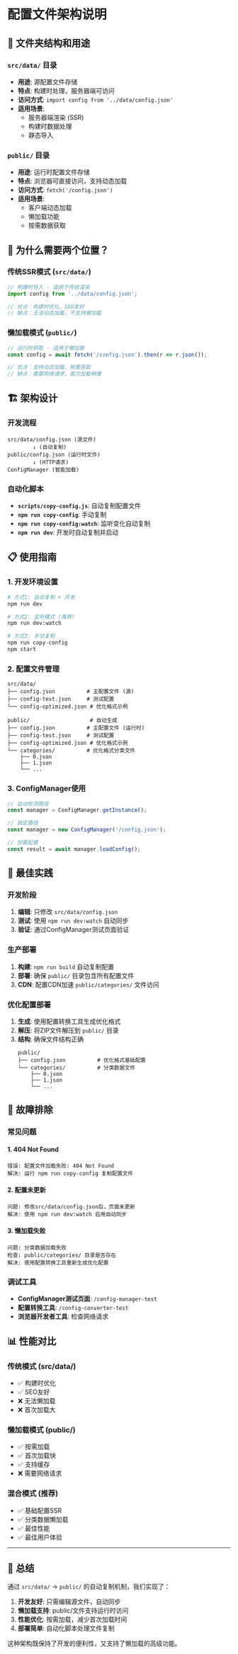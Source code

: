 # 配置文件架构说明

## 📁 文件夹结构和用途

### `src/data/` 目录
- **用途**: 源配置文件存储
- **特点**: 构建时处理，服务器端可访问
- **访问方式**: `import config from '../data/config.json'`
- **适用场景**: 
  - 服务器端渲染 (SSR)
  - 构建时数据处理
  - 静态导入

### `public/` 目录  
- **用途**: 运行时配置文件存储
- **特点**: 浏览器可直接访问，支持动态加载
- **访问方式**: `fetch('/config.json')`
- **适用场景**:
  - 客户端动态加载
  - 懒加载功能
  - 按需数据获取

## 🔄 为什么需要两个位置？

### 传统SSR模式 (`src/data/`)
```javascript
// 构建时导入 - 适用于传统渲染
import config from '../data/config.json';

// 优点：构建时优化，SEO友好
// 缺点：无法动态加载，不支持懒加载
```

### 懒加载模式 (`public/`)
```javascript
// 运行时获取 - 适用于懒加载
const config = await fetch('/config.json').then(r => r.json());

// 优点：支持动态加载，按需获取
// 缺点：需要网络请求，首次加载稍慢
```

## 🏗️ 架构设计

### 开发流程
```
src/data/config.json (源文件)
        ↓ (自动复制)
public/config.json (运行时文件)
        ↓ (HTTP请求)
ConfigManager (智能加载)
```

### 自动化脚本
- **`scripts/copy-config.js`**: 自动复制配置文件
- **`npm run copy-config`**: 手动复制
- **`npm run copy-config:watch`**: 监听变化自动复制
- **`npm run dev`**: 开发时自动复制并启动

## 📋 使用指南

### 1. 开发环境设置
```bash
# 方式1: 自动复制 + 开发
npm run dev

# 方式2: 监听模式 (推荐)
npm run dev:watch

# 方式3: 手动复制
npm run copy-config
npm start
```

### 2. 配置文件管理
```
src/data/
├── config.json          # 主配置文件 (源)
├── config-test.json     # 测试配置
└── config-optimized.json # 优化格式示例

public/                   # 自动生成
├── config.json          # 主配置文件 (运行时)
├── config-test.json     # 测试配置
├── config-optimized.json # 优化格式示例
└── categories/          # 优化格式分类文件
    ├── 0.json
    ├── 1.json
    └── ...
```

### 3. ConfigManager使用
```typescript
// 自动检测路径
const manager = ConfigManager.getInstance();

// 指定路径
const manager = new ConfigManager('/config.json');

// 加载配置
const result = await manager.loadConfig();
```

## 🎯 最佳实践

### 开发阶段
1. **编辑**: 只修改 `src/data/config.json`
2. **测试**: 使用 `npm run dev:watch` 自动同步
3. **验证**: 通过ConfigManager测试页面验证

### 生产部署
1. **构建**: `npm run build` 自动复制配置
2. **部署**: 确保 `public/` 目录包含所有配置文件
3. **CDN**: 配置CDN加速 `public/categories/` 文件访问

### 优化配置部署
1. **生成**: 使用配置转换工具生成优化格式
2. **解压**: 将ZIP文件解压到 `public/` 目录
3. **结构**: 确保文件结构正确
   ```
   public/
   ├── config.json          # 优化格式基础配置
   └── categories/          # 分类数据文件
       ├── 0.json
       ├── 1.json
       └── ...
   ```

## 🔧 故障排除

### 常见问题

#### 1. 404 Not Found
```
错误: 配置文件加载失败: 404 Not Found
解决: 运行 npm run copy-config 复制配置文件
```

#### 2. 配置未更新
```
问题: 修改src/data/config.json后，页面未更新
解决: 使用 npm run dev:watch 启用自动同步
```

#### 3. 懒加载失败
```
问题: 分类数据加载失败
检查: public/categories/ 目录是否存在
解决: 使用配置转换工具重新生成优化配置
```

### 调试工具
- **ConfigManager测试页面**: `/config-manager-test`
- **配置转换工具**: `/config-converter-test`
- **浏览器开发者工具**: 检查网络请求

## 📊 性能对比

### 传统模式 (src/data/)
- ✅ 构建时优化
- ✅ SEO友好
- ❌ 无法懒加载
- ❌ 首次加载大

### 懒加载模式 (public/)
- ✅ 按需加载
- ✅ 首次加载快
- ✅ 支持缓存
- ❌ 需要网络请求

### 混合模式 (推荐)
- ✅ 基础配置SSR
- ✅ 分类数据懒加载
- ✅ 最佳性能
- ✅ 最佳用户体验

---

## 📝 总结

通过 `src/data/` → `public/` 的自动复制机制，我们实现了：

1. **开发友好**: 只需编辑源文件，自动同步
2. **懒加载支持**: public/文件支持运行时访问
3. **性能优化**: 按需加载，减少首次加载时间
4. **部署简单**: 自动化脚本处理文件复制

这种架构既保持了开发的便利性，又支持了懒加载的高级功能。
